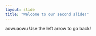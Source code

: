 ```yaml
---
layout: slide
title: "Welcome to our second slide!"
---
```

aowuaowu
Use the left arrow to go back!
